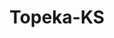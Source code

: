 ---
title: Topeka-KS
slug: topeka-ks
f_state:
- cms/state/kansas.md
f_locations:
- cms/payday-loan/advance-cash-inc-3241.md
- cms/payday-loan/advanced-cash-inc-3501.md
- cms/payday-loan/advanced-cash-inc-3502.md
- cms/payday-loan/budget-phones-inc-5554.md
- cms/payday-loan/check-into-cash-11931.md
- cms/payday-loan/check-into-cash-11939.md
- cms/payday-loan/check-into-cash-11940.md
- cms/payday-loan/check-into-cash-12961.md
- cms/payday-loan/check-into-cash-inc-13060.md
- cms/payday-loan/checkrite-14437.md
- cms/payday-loan/checks-cashed-14511.md
- cms/payday-loan/checks-cashed-14512.md
- cms/payday-loan/checksmart-14740.md
- cms/payday-loan/checksmart-14742.md
- cms/payday-loan/citizens-credit-company-llc-1-15012.md
- cms/payday-loan/e-z-payday-loans-16325.md
- cms/payday-loan/e-z-payday-loans-16423.md
- cms/payday-loan/la-espanola-20196.md
- cms/payday-loan/logan-business-machines-20519.md
- cms/payday-loan/money-now-inc-21657.md
- cms/payday-loan/payday-loans-24015.md
- cms/payday-loan/quick-check-protection-inc-25286.md
- cms/payday-loan/quik-cash-25382.md
- cms/payday-loan/quik-cash-25384.md
- cms/payday-loan/tes-inc-27230.md
- cms/payday-loan/viking-check-cashing-28570.md
- cms/payday-loan/viking-check-cashing-28571.md
updated-on: '2024-05-30T13:41:28.615Z'
created-on: '2024-05-30T13:41:28.615Z'
published-on: '2024-05-30T13:54:32.469Z'
f_city: Topeka
layout: '[city].html'
tags: city
---